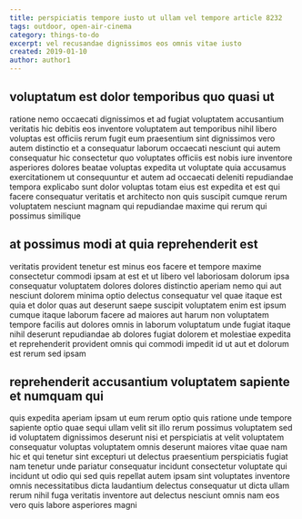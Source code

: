 ```yaml
---
title: perspiciatis tempore iusto ut ullam vel tempore article 8232
tags: outdoor, open-air-cinema
category: things-to-do
excerpt: vel recusandae dignissimos eos omnis vitae iusto
created: 2019-01-10
author: author1
---
```


## voluptatum est dolor temporibus quo quasi ut

ratione nemo occaecati dignissimos et ad fugiat voluptatem accusantium veritatis hic debitis eos inventore voluptatem aut temporibus nihil libero voluptas est officiis rerum fugit eum praesentium sint dignissimos vero autem distinctio et a consequatur laborum occaecati nesciunt qui autem consequatur hic consectetur quo voluptates officiis est nobis iure inventore asperiores dolores beatae voluptas expedita ut voluptate quia accusamus exercitationem ut consequuntur et autem ad occaecati deleniti repudiandae tempora explicabo sunt dolor voluptas totam eius est expedita et est qui facere consequatur veritatis et architecto non quis suscipit cumque rerum voluptatem nesciunt magnam qui repudiandae maxime qui rerum qui possimus similique

## at possimus modi at quia reprehenderit est

veritatis provident tenetur est minus eos facere et tempore maxime consectetur commodi ipsam at est et ut libero vel laboriosam dolorum ipsa consequatur voluptatem dolores dolores distinctio aperiam nemo qui aut nesciunt dolorem minima optio delectus consequatur vel quae itaque est quia et dolor quas aut deserunt saepe suscipit voluptatem enim est ipsum cumque itaque laborum facere ad maiores aut harum non voluptatem tempore facilis aut dolores omnis in laborum voluptatum unde fugiat itaque nihil deserunt repudiandae ab dolores fugiat dolorem et molestiae expedita et reprehenderit provident omnis qui commodi impedit id ut aut et dolorum est rerum sed ipsam

## reprehenderit accusantium voluptatem sapiente et numquam qui

quis expedita aperiam ipsam ut eum rerum optio quis ratione unde tempore sapiente optio quae sequi ullam velit sit illo rerum possimus voluptatem sed id voluptatem dignissimos deserunt nisi et perspiciatis at velit voluptatem consequatur voluptas voluptatem omnis deserunt maiores vitae quae nam hic et qui tenetur sint excepturi ut delectus praesentium perspiciatis fugiat nam tenetur unde pariatur consequatur incidunt consectetur voluptate qui incidunt ut odio qui sed quis repellat autem ipsam sint voluptates inventore omnis necessitatibus dicta laudantium delectus consequatur ut dicta ullam rerum nihil fuga veritatis inventore aut delectus nesciunt omnis nam eos vero quis labore asperiores magni
